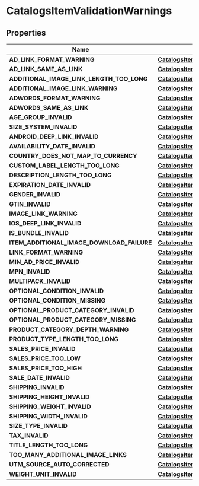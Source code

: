 
# CatalogsItemValidationWarnings

## Properties
Name | Type | Description | Notes
------------ | ------------- | ------------- | -------------
**AD_LINK_FORMAT_WARNING** | [**CatalogsItemValidationDetails**](CatalogsItemValidationDetails.md) |  |  [optional]
**AD_LINK_SAME_AS_LINK** | [**CatalogsItemValidationDetails**](CatalogsItemValidationDetails.md) |  |  [optional]
**ADDITIONAL_IMAGE_LINK_LENGTH_TOO_LONG** | [**CatalogsItemValidationDetails**](CatalogsItemValidationDetails.md) |  |  [optional]
**ADDITIONAL_IMAGE_LINK_WARNING** | [**CatalogsItemValidationDetails**](CatalogsItemValidationDetails.md) |  |  [optional]
**ADWORDS_FORMAT_WARNING** | [**CatalogsItemValidationDetails**](CatalogsItemValidationDetails.md) |  |  [optional]
**ADWORDS_SAME_AS_LINK** | [**CatalogsItemValidationDetails**](CatalogsItemValidationDetails.md) |  |  [optional]
**AGE_GROUP_INVALID** | [**CatalogsItemValidationDetails**](CatalogsItemValidationDetails.md) |  |  [optional]
**SIZE_SYSTEM_INVALID** | [**CatalogsItemValidationDetails**](CatalogsItemValidationDetails.md) |  |  [optional]
**ANDROID_DEEP_LINK_INVALID** | [**CatalogsItemValidationDetails**](CatalogsItemValidationDetails.md) |  |  [optional]
**AVAILABILITY_DATE_INVALID** | [**CatalogsItemValidationDetails**](CatalogsItemValidationDetails.md) |  |  [optional]
**COUNTRY_DOES_NOT_MAP_TO_CURRENCY** | [**CatalogsItemValidationDetails**](CatalogsItemValidationDetails.md) |  |  [optional]
**CUSTOM_LABEL_LENGTH_TOO_LONG** | [**CatalogsItemValidationDetails**](CatalogsItemValidationDetails.md) |  |  [optional]
**DESCRIPTION_LENGTH_TOO_LONG** | [**CatalogsItemValidationDetails**](CatalogsItemValidationDetails.md) |  |  [optional]
**EXPIRATION_DATE_INVALID** | [**CatalogsItemValidationDetails**](CatalogsItemValidationDetails.md) |  |  [optional]
**GENDER_INVALID** | [**CatalogsItemValidationDetails**](CatalogsItemValidationDetails.md) |  |  [optional]
**GTIN_INVALID** | [**CatalogsItemValidationDetails**](CatalogsItemValidationDetails.md) |  |  [optional]
**IMAGE_LINK_WARNING** | [**CatalogsItemValidationDetails**](CatalogsItemValidationDetails.md) |  |  [optional]
**IOS_DEEP_LINK_INVALID** | [**CatalogsItemValidationDetails**](CatalogsItemValidationDetails.md) |  |  [optional]
**IS_BUNDLE_INVALID** | [**CatalogsItemValidationDetails**](CatalogsItemValidationDetails.md) |  |  [optional]
**ITEM_ADDITIONAL_IMAGE_DOWNLOAD_FAILURE** | [**CatalogsItemValidationDetails**](CatalogsItemValidationDetails.md) |  |  [optional]
**LINK_FORMAT_WARNING** | [**CatalogsItemValidationDetails**](CatalogsItemValidationDetails.md) |  |  [optional]
**MIN_AD_PRICE_INVALID** | [**CatalogsItemValidationDetails**](CatalogsItemValidationDetails.md) |  |  [optional]
**MPN_INVALID** | [**CatalogsItemValidationDetails**](CatalogsItemValidationDetails.md) |  |  [optional]
**MULTIPACK_INVALID** | [**CatalogsItemValidationDetails**](CatalogsItemValidationDetails.md) |  |  [optional]
**OPTIONAL_CONDITION_INVALID** | [**CatalogsItemValidationDetails**](CatalogsItemValidationDetails.md) |  |  [optional]
**OPTIONAL_CONDITION_MISSING** | [**CatalogsItemValidationDetails**](CatalogsItemValidationDetails.md) |  |  [optional]
**OPTIONAL_PRODUCT_CATEGORY_INVALID** | [**CatalogsItemValidationDetails**](CatalogsItemValidationDetails.md) |  |  [optional]
**OPTIONAL_PRODUCT_CATEGORY_MISSING** | [**CatalogsItemValidationDetails**](CatalogsItemValidationDetails.md) |  |  [optional]
**PRODUCT_CATEGORY_DEPTH_WARNING** | [**CatalogsItemValidationDetails**](CatalogsItemValidationDetails.md) |  |  [optional]
**PRODUCT_TYPE_LENGTH_TOO_LONG** | [**CatalogsItemValidationDetails**](CatalogsItemValidationDetails.md) |  |  [optional]
**SALES_PRICE_INVALID** | [**CatalogsItemValidationDetails**](CatalogsItemValidationDetails.md) |  |  [optional]
**SALES_PRICE_TOO_LOW** | [**CatalogsItemValidationDetails**](CatalogsItemValidationDetails.md) |  |  [optional]
**SALES_PRICE_TOO_HIGH** | [**CatalogsItemValidationDetails**](CatalogsItemValidationDetails.md) |  |  [optional]
**SALE_DATE_INVALID** | [**CatalogsItemValidationDetails**](CatalogsItemValidationDetails.md) |  |  [optional]
**SHIPPING_INVALID** | [**CatalogsItemValidationDetails**](CatalogsItemValidationDetails.md) |  |  [optional]
**SHIPPING_HEIGHT_INVALID** | [**CatalogsItemValidationDetails**](CatalogsItemValidationDetails.md) |  |  [optional]
**SHIPPING_WEIGHT_INVALID** | [**CatalogsItemValidationDetails**](CatalogsItemValidationDetails.md) |  |  [optional]
**SHIPPING_WIDTH_INVALID** | [**CatalogsItemValidationDetails**](CatalogsItemValidationDetails.md) |  |  [optional]
**SIZE_TYPE_INVALID** | [**CatalogsItemValidationDetails**](CatalogsItemValidationDetails.md) |  |  [optional]
**TAX_INVALID** | [**CatalogsItemValidationDetails**](CatalogsItemValidationDetails.md) |  |  [optional]
**TITLE_LENGTH_TOO_LONG** | [**CatalogsItemValidationDetails**](CatalogsItemValidationDetails.md) |  |  [optional]
**TOO_MANY_ADDITIONAL_IMAGE_LINKS** | [**CatalogsItemValidationDetails**](CatalogsItemValidationDetails.md) |  |  [optional]
**UTM_SOURCE_AUTO_CORRECTED** | [**CatalogsItemValidationDetails**](CatalogsItemValidationDetails.md) |  |  [optional]
**WEIGHT_UNIT_INVALID** | [**CatalogsItemValidationDetails**](CatalogsItemValidationDetails.md) |  |  [optional]



